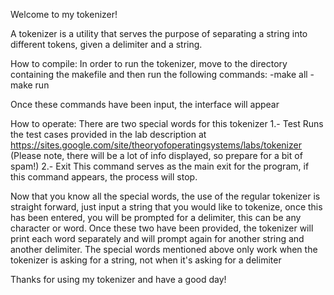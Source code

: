 Welcome to my tokenizer!

A tokenizer is a utility that serves the purpose of separating a string into different tokens, given a delimiter and a string.

How to compile:
In order to run the tokenizer, move to the directory containing the makefile and then run the following commands:
-make all
-make run

Once these commands have been input, the interface will appear

How to operate:
There are two special words for this tokenizer
1.- Test
  Runs the test cases provided in the lab description at https://sites.google.com/site/theoryofoperatingsystems/labs/tokenizer
  (Please note, there will be a lot of info displayed, so prepare for a bit of spam!)
2.- Exit
  This command serves as the main exit for the program, if this command appears, the process will stop.

Now that you know all the special words, the use of the regular tokenizer is straight forward, just input a string that you would like to tokenize, once this has been entered, you will be prompted for a delimiter, this can be any character or word.
Once these two have been provided, the tokenizer will print each word separately and will prompt again for another string and another delimiter.
The special words mentioned above only work when the tokenizer is asking for a string, not when it's asking for a delimiter

Thanks for using my tokenizer and have a good day!

